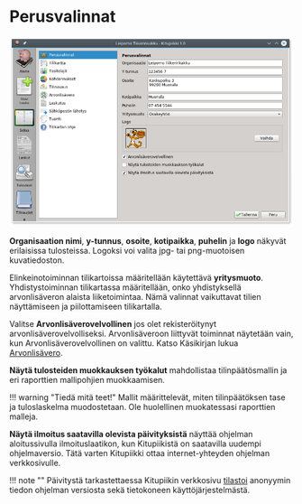 # Perusvalinnat

![](perusvalinnat.png)

**Organisaation nimi**, **y-tunnus**, **osoite**, **kotipaikka**, **puhelin** ja **logo** näkyvät erilaisissa tulosteissa. Logoksi voi valita jpg- tai png-muotoisen kuvatiedoston.

Elinkeinotoiminnan tilikartoissa määritellään käytettävä **yritysmuoto**. Yhdistystoiminnan tilikartassa määritellään, onko yhdistyksellä arvonlisäveron alaista liiketoimintaa. Nämä valinnat vaikuttavat tilien näyttämiseen ja piilottamiseen tilikartalla.

Valitse **Arvonlisäverovelvollinen** jos olet rekisteröitynyt arvonlisäverovelvolliseksi. Arvonlisäveroon liittyvät toiminnat näytetään vain, kun Arvonlisäverovelvollinen on valittu. Katso Käsikirjan lukua [Arvonlisävero](/alv).

**Näytä tulosteiden muokkauksen työkalut** mahdollistaa tilinpäätösmallin ja eri raporttien mallipohjien muokkaamisen.

!!! warning "Tiedä mitä teet!"
    Mallit määrittelevät, miten tilinpäätöksen tase ja tuloslaskelma muodostetaan. Ole huolellinen muokatessasi raporttien malleja.

**Näytä ilmoitus saatavilla olevista päivityksistä** näyttää ohjelman aloitussivulla ilmoituslaatikon, kun Kitupiikistä on saatavilla uudempi ohjelmaversio.
Tätä varten Kitupiikki ottaa internet-yhteyden ohjelman verkkosivulle.

!!! note ""
    Päivitystä tarkastettaessa Kitupiikin verkkosivu [tilastoi](http://kitupiikki.arkku.net//tilasto) anonyymin tiedon ohjelman versiosta sekä
    tietokoneen käyttöjärjestelmästä.
